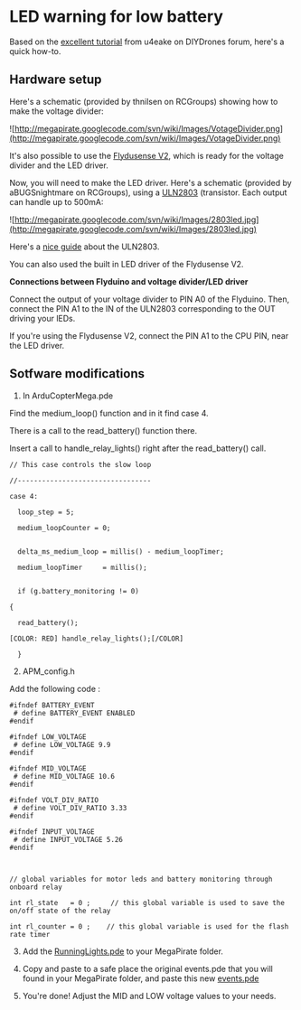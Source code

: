 # LED warning for low battery #

Based on the [excellent tutorial](http://diydrones.com/profiles/blogs/led-low-battery-warning-on) from u4eake on DIYDrones forum, here's a quick how-to.

## Hardware setup ##

Here's a schematic (provided by thnilsen on RCGroups) showing how to make the voltage divider:

![http://megapirate.googlecode.com/svn/wiki/Images/VotageDivider.png](http://megapirate.googlecode.com/svn/wiki/Images/VotageDivider.png)

It's also possible to use the [Flydusense V2](http://flyduino.net/Flydusense-V2-mit-LLC), which is ready for the voltage divider and the LED driver.

Now, you will need to make the LED driver.
Here's a schematic (provided by aBUGSnightmare on RCGroups), using a [ULN2803](http://www.sparkfun.com/products/312) (transistor. Each output can handle up to 500mA:

![http://megapirate.googlecode.com/svn/wiki/Images/2803led.jpg](http://megapirate.googlecode.com/svn/wiki/Images/2803led.jpg)

Here's a [nice guide](http://oomlout.com/8TRA/8TRA-Guide.pdf) about the ULN2803.

You can also used the built in LED driver of the Flydusense V2.

**Connections between Flyduino and voltage divider/LED driver**

Connect the output of your voltage divider to PIN A0 of the Flyduino.
Then, connect the PIN A1 to the IN of the ULN2803 corresponding to the OUT driving your lEDs.

If you're using the Flydusense V2, connect the PIN A1 to the CPU PIN, near the LED driver.

## Sotfware modifications ##

1. In ArduCopterMega.pde

Find the medium\_loop() function and in it find case 4.

There is a call to the read\_battery() function there.

Insert a call to handle\_relay\_lights() right after the read\_battery() call.

```
// This case controls the slow loop
 
//---------------------------------
 
case 4:
 
  loop_step = 5;
 
  medium_loopCounter = 0;
 

  delta_ms_medium_loop = millis() - medium_loopTimer;
 
  medium_loopTimer     = millis();
 

  if (g.battery_monitoring != 0)
 
{
 
  read_battery();                               
 
[COLOR: RED] handle_relay_lights();[/COLOR]
 
  }
```

2. APM\_config.h

Add the following code :

```
#ifndef BATTERY_EVENT
 # define BATTERY_EVENT ENABLED
#endif

#ifndef LOW_VOLTAGE
 # define LOW_VOLTAGE 9.9
#endif

#ifndef MID_VOLTAGE
 # define MID_VOLTAGE 10.6
#endif

#ifndef VOLT_DIV_RATIO
 # define VOLT_DIV_RATIO 3.33
#endif

#ifndef INPUT_VOLTAGE
 # define INPUT_VOLTAGE 5.26
#endif
 
 
 
// global variables for motor leds and battery monitoring through onboard relay 
 
int rl_state   = 0 ;     // this global variable is used to save the on/off state of the relay
 
int rl_counter = 0 ;    // this global variable is used for the flash rate timer
```

3. Add the [RunningLights.pde](http://megapirate.googlecode.com/files/RunningLights.pde) to your MegaPirate folder.

4. Copy and paste to a safe place the original events.pde that you will found in your MegaPirate folder, and paste this new [events.pde](http://megapirate.googlecode.com/files/events.pde)

5. You're done! Adjust the MID and LOW voltage values to your needs.